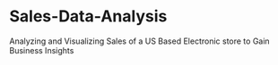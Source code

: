 # Sales-Data-Analysis
Analyzing and Visualizing Sales of a US Based Electronic store to Gain Business Insights
